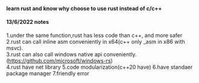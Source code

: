 #### learn rust and know why choose to use rust instead of c/c++

#### 13/6/2022 notes
1.under the same function,rust has less code than c++, and more safer
2.rust can call inline asm conveniently in x64(c++ only _asm in x86 with msvc).  
3.rust can also call windows native api conveniently.  
(https://github.com/microsoft/windows-rs)  
4.rust have net library
5.code modularization(c++20 have)
6.have standaer package manager
7.friendly error





